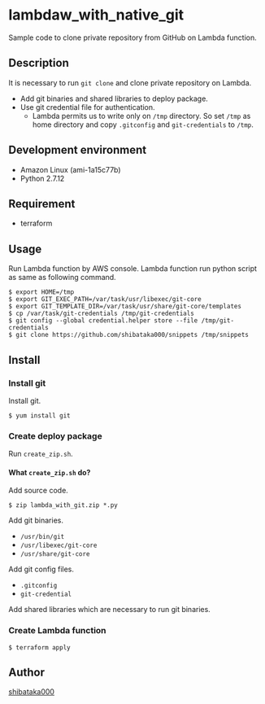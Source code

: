 # lambdaw\_with\_native\_git

Sample code to clone private repository from GitHub on Lambda function.

## Description
It is necessary to run `git clone` and clone private repository on Lambda.

- Add git binaries and shared libraries to deploy package.
- Use git credential file for authentication.
	- Lambda permits us to write only on `/tmp` directory.
	So set `/tmp` as home directory and copy `.gitconfig` and `git-credentials` to `/tmp`.


## Development environment
- Amazon Linux (ami-1a15c77b)
- Python 2.7.12

## Requirement
- terraform

## Usage
Run Lambda function by AWS console.
Lambda function run python script as same as following command.

```
$ export HOME=/tmp
$ export GIT_EXEC_PATH=/var/task/usr/libexec/git-core
$ export GIT_TEMPLATE_DIR=/var/task/usr/share/git-core/templates
$ cp /var/task/git-credentials /tmp/git-credentials
$ git config --global credential.helper store --file /tmp/git-credentials
$ git clone https://github.com/shibataka000/snippets /tmp/snippets
```

## Install

### Install git
Install git.

```
$ yum install git
```

### Create deploy package
Run `create_zip.sh`.


#### What `create_zip.sh` do?
Add source code.

```
$ zip lambda_with_git.zip *.py
```

Add git binaries.

- `/usr/bin/git`
- `/usr/libexec/git-core`
- `/usr/share/git-core`

Add git config files.

- `.gitconfig`
- `git-credential`

Add shared libraries which are necessary to run git binaries.

### Create Lambda function
```
$ terraform apply
```

## Author
[shibataka000](https://github.com/shibataka000)
